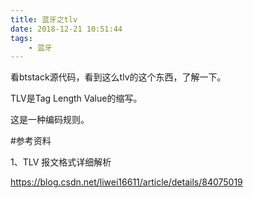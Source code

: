 ```yaml
---
title: 蓝牙之tlv
date: 2018-12-21 10:51:44
tags:
	- 蓝牙
---
```




看btstack源代码，看到这么tlv的这个东西，了解一下。

TLV是Tag Length Value的缩写。

这是一种编码规则。





#参考资料

1、TLV 报文格式详细解析

https://blog.csdn.net/liwei16611/article/details/84075019
